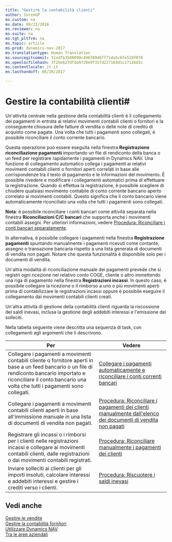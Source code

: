 ```yaml
---
title: "Gestire la contabilità clienti"
author: SorenGP
ms.custom: na
ms.date: 09/22/2016
ms.reviewer: na
ms.suite: na
ms.tgt_pltfrm: na
ms.topic: article
ms-prod: dynamics-nav-2017
ms.translationtype: Human Translation
ms.sourcegitcommit: 51adfb3588099c496f0946ff71da5c6fe518f070
ms.openlocfilehash: 3f2be627dfda9720e9f31fd227164d1c27116d2c
ms.contentlocale: it-it
ms.lasthandoff: 06/26/2017

---
```


# <a name="manage-receivables"></a>Gestire la contabilità clienti#
Un'attività centrale nella gestione della contabilità clienti è il collegamento dei pagamenti in entrata ai relativi movimenti contabili clienti o fornitori e la conseguente chiusura delle fatture di vendita o delle note di credito di acquisto come pagate. Una volta che tutti i pagamenti sono collegati, è possibile riconciliare il conto corrente bancario.  

Questa operazione può essere eseguita nella finestra **Registrazione riconciliazione pagamenti** importando un file di rendiconto della banca o un feed per registrare rapidamente i pagamenti in Dynamics NAV. Una funzione di collegamento automatico collega i pagamenti ai relativi movimenti contabili clienti o fornitori aperti correlati in base alle corrispondenze tra il testo di pagamento e le informazioni del movimento. È possibile rivedere e modificare i collegamenti automatici prima di effettuare la registrazione. Quando si effettua la registrazione, è possibile scegliere di chiudere qualsiasi movimento contabile di conto corrente bancario aperto correlato ai movimenti contabili. Questo significa che il conto bancario viene automaticamente riconciliato una volta che tutti i pagamenti sono collegati.

**Nota**: è possibile riconciliare i conti bancari come attività separata nella finestra **Riconciliazioni C/C bancari** che supporta anche i movimenti contabili assegni. Per ulteriori informazioni, vedere [Procedura: Riconciliare i conti bancari separatamente](bank-how-reconcile-bank-accounts-separately.md).

In alternativa, è possibile collegare i pagamenti nella finestra **Registrazione pagamenti** spuntando manualmente i pagamenti ricevuti come contante, assegno o transazione bancaria rispetto a una lista generata di documenti di vendita non pagati. Notare che questa funzionalità è disponibile solo per i documenti di vendita.

Un'altra modalità di riconciliazione manuale dei pagamenti prevede che si registri ogni ricezione nel relativo conto COGE, cliente o altro immettendo una riga di pagamento nella finestra **Registrazioni incassi**. In questo caso, è possibile collegare la ricezione o il rimborso a uno o più movimenti aperti prima di contabilizzare le registrazioni incassi oppure è possibile eseguire il collegamento dai movimenti contabili clienti creati.

Un'altra attività di gestione della contabilità clienti riguarda la riscossione dei saldi inevasi, inclusa la gestione degli addebiti interessi e l'emissione dei solleciti.

Nella tabella seguente viene descritta una sequenza di task, con collegamenti agli argomenti che li descrivono.

|Per |Vedere |
|---|----|
|Collegare i pagamenti a movimenti contabili cliente o fornitore aperti in base a un feed bancario o un file di rendiconto bancario importato e riconciliare il conto bancario una volta che tutti i pagamenti sono collegati.|[Collegare i pagamenti automaticamente e riconciliare i conti correnti bancari](receivables-apply-payments-auto-reconcile-bank-accounts.md)|
|Collegare i pagamenti a movimenti contabili clienti aperti in base all'immissione manuale in una lista di documenti di vendita non pagati. | [Procedura: Riconciliare i pagamenti dei clienti manualmente dall'elenco dei documenti di vendita non pagati](receivables-how-reconcile-customer-payments-list-unpaid-sales-documents.md)|
|Registrare gli incassi o i rimborsi per i clienti nelle registrazioni incassi e collegare ai movimenti contabili clienti, dalle registrazioni o dai movimenti contabili registrati. | [Procedura: Riconciliare manualmente i pagamenti dei clienti](receivables-how-apply-sales-transactions-manually.md) |
|Inviare solleciti ai clienti per gli importi insoluti, calcolare interessi e addebiti interessi e gestire i crediti verso i clienti. | [Procedura: Riscuotere i saldi inevasi](receivables-collect-outstanding-balances.md) |

## <a name="see-also"></a>Vedi anche
[Gestire le vendite](sales-manage-sales.md)  
[Gestire la contabilità fornitori](payables-manage-payables.md)  
[Utilizzare Dynamics NAV](ui-work-product.md)  
[Tra le aree aziendali](ui-across-business-areas.md)

